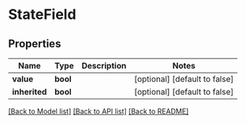 # StateField

## Properties
Name | Type | Description | Notes
------------ | ------------- | ------------- | -------------
**value** | **bool** |  | [optional] [default to false]
**inherited** | **bool** |  | [optional] [default to false]

[[Back to Model list]](../README.md#documentation-for-models) [[Back to API list]](../README.md#documentation-for-api-endpoints) [[Back to README]](../README.md)


